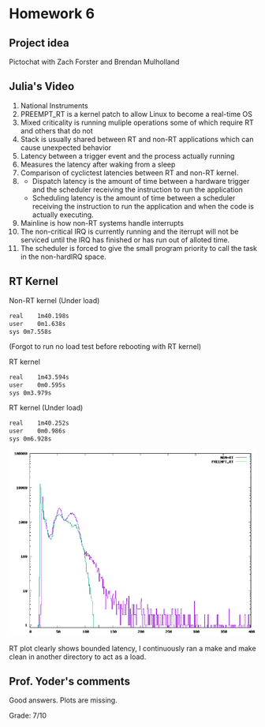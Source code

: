 # Homework 6

## Project idea
Pictochat with Zach Forster and Brendan Mulholland

## Julia's Video
1. National Instruments
2. PREEMPT_RT is a kernel patch to allow Linux to become a real-time OS
3. Mixed criticality is running muliple operations some of which require RT and others that do not
4. Stack is usually shared between RT and non-RT applications which can cause unexpected behavior
5. Latency between a trigger event and the process actually running
6. Measures the latency after waking from a sleep
7. Comparison of cyclictest latencies between RT and non-RT kernel.
8. 
   - Dispatch latency is the amount of time between a hardware trigger and the scheduler receiving the instruction to run the application
   - Scheduling latency is the amount of time between a scheduler receiving the instruction to run the application and when the code is actually executing.
9. Mainline is how non-RT systems handle interrupts
10. The non-critical IRQ is currently running and the iterrupt will not be serviced until the IRQ has finished or has run out of alloted time.
11. The scheduler is forced to give the small program priority to call the task in the non-hardIRQ space.

## RT Kernel
Non-RT kernel (Under load)
   
	real	1m40.198s
	user	0m1.638s
	sys	0m7.558s

(Forgot to run no load test before rebooting with RT kernel)

RT kernel 

	real	1m43.594s
	user	0m0.595s
	sys	0m3.979s

RT kernel (Under load)
	
	real	1m40.252s
	user	0m0.986s
	sys	0m6.928s
	
![Plot of RT vs non-RT timing](https://github.com/LauIsaac/ECE434/blob/master/hw06/out.png)

RT plot clearly shows bounded latency, I continuously ran a make and make clean in another directory to act as a load. 

## Prof. Yoder's comments

Good answers.  Plots are missing.

Grade:  7/10
